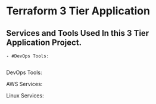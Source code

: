 # Terraform 3 Tier Application

## Services and Tools Used In this 3 Tier Application Project.
```
- #DevOps Tools:


```
DevOps Tools:

AWS Services:

Linux Services:
